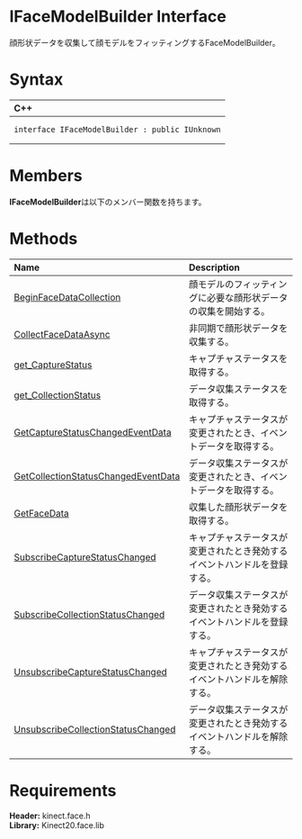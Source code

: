 IFaceModelBuilder Interface  
===========================  

顔形状データを収集して顔モデルをフィッティングするFaceModelBuilder。 <span id="syntaxSection"></span>

Syntax  
======  

<table>
<colgroup>
<col width="100%" />
</colgroup>
<thead>
<tr class="header">
<th align="left">C++</th>
</tr>
</thead>
<tbody>
<tr class="odd">
<td align="left"><pre><code>interface IFaceModelBuilder : public IUnknown</code></pre></td>
</tr>
</tbody>
</table>

<span id="classMembersSection"></span>

Members  
=======  

**IFaceModelBuilder**は以下のメンバー関数を持ちます。  

<span id="publicmethodsSection"></span>

Methods  
=======  

<table>
<colgroup>
<col width="30%" />
<col width="60%" />
</colgroup>
<thead>
<tr class="header">
<th align="left">Name</th>
<th align="left">Description</th>
</tr>
</thead>
<tbody>
<tr class="odd">
<td align="left"><a href="IFaceModelBuilder_Interface/Methods/BeginFaceDataCollection.md">BeginFaceDataCollection</a></td>
<td align="left">顔モデルのフィッティングに必要な顔形状データの収集を開始する。</td>
</tr>
<tr class="even">
<td align="left"><a href="IFaceModelBuilder_Interface/Methods/CollectFaceDataAsync_Method.md">CollectFaceDataAsync</a></td>
<td align="left">非同期で顔形状データを収集する。</td>
</tr>
<tr class="odd">
<td align="left"><a href="IFaceModelBuilder_Interface/Methods/get_CaptureStatus_Method.md">get_CaptureStatus</a></td>
<td align="left">キャプチャステータスを取得する。</td>
</tr>
<tr class="even">
<td align="left"><a href="IFaceModelBuilder_Interface/Methods/get_CollectionStatus_Method.md">get_CollectionStatus</a></td>
<td align="left">データ収集ステータスを取得する。</td>
</tr>
<tr class="odd">
<td align="left"><a href="IFaceModelBuilder_Interface/Methods/GetCaptureStatusChangedEve.md">GetCaptureStatusChangedEventData</a></td>
<td align="left">キャプチャステータスが変更されたとき、イベントデータを取得する。</td>
</tr>
<tr class="even">
<td align="left"><a href="IFaceModelBuilder_Interface/Methods/GetCollectionStatusChanged.md">GetCollectionStatusChangedEventData</a></td>
<td align="left">データ収集ステータスが変更されたとき、イベントデータを取得する。</td>
</tr>
<tr class="odd">
<td align="left"><a href="IFaceModelBuilder_Interface/Methods/GetFaceData_Method.md">GetFaceData</a></td>
<td align="left">収集した顔形状データを取得する。</td>
</tr>
<tr class="even">
<td align="left"><a href="IFaceModelBuilder_Interface/Methods/SubscribeCaptureStatusChan.md">SubscribeCaptureStatusChanged</a></td>
<td align="left">キャプチャステータスが変更されたとき発効するイベントハンドルを登録する。</td>
</tr>
<tr class="odd">
<td align="left"><a href="IFaceModelBuilder_Interface/Methods/SubscribeCollectionStatusC.md">SubscribeCollectionStatusChanged</a></td>
<td align="left">データ収集ステータスが変更されたとき発効するイベントハンドルを登録する。</td>
</tr>
<tr class="even">
<td align="left"><a href="IFaceModelBuilder_Interface/Methods/UnsubscribeCaptureStatusCh.md">UnsubscribeCaptureStatusChanged</a></td>
<td align="left">キャプチャステータスが変更されたとき発効するイベントハンドルを解除する。</td>
</tr>
<tr class="odd">
<td align="left"><a href="IFaceModelBuilder_Interface/Methods/UnsubscribeCollectionStatu.md">UnsubscribeCollectionStatusChanged</a></td>
<td align="left">データ収集ステータスが変更されたとき発効するイベントハンドルを解除する。</td>
</tr>
</tbody>
</table>

<span id="requirements"></span>

Requirements  
============  

**Header:** kinect.face.h  
**Library:** Kinect20.face.lib  



<!--Please do not edit the data in the comment block below.-->
<!--
TOCTitle : IFaceModelBuilder Interface
RLTitle : IFaceModelBuilder Interface
KeywordK : IFaceModelBuilder interface, about
HelpPriority : 2
TopicType : apiref
KeywordF : IFaceModelBuilder
KeywordF : Microsoft.Kinect.face.IFaceModelBuilder
KeywordA : T:Microsoft.Kinect.face.IFaceModelBuilder
AssetID : T:Microsoft.Kinect.face.IFaceModelBuilder
Locale : en-us
CommunityContent : 1
APIType : Managed
APILocation : 
APIName : Microsoft.Kinect.face.IFaceModelBuilder
TargetOS : Windows
TopicType : kbSyntax
DevLang : C++
DocSet : K4Wv2
ProjType : K4Wv2Proj
Technology : Kinect for Windows
Product : Kinect for Windows SDK v2
productversion : 20
-->
